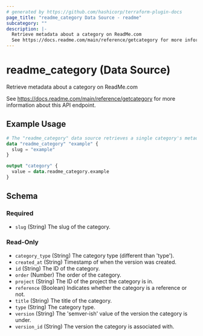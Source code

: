 ```yaml
---
# generated by https://github.com/hashicorp/terraform-plugin-docs
page_title: "readme_category Data Source - readme"
subcategory: ""
description: |-
  Retrieve metadata about a category on ReadMe.com
  See https://docs.readme.com/main/reference/getcategory for more information about this API endpoint.
---
```


# readme_category (Data Source)

Retrieve metadata about a category on ReadMe.com

See <https://docs.readme.com/main/reference/getcategory> for more information about this API endpoint.

## Example Usage

```terraform
# The "readme_category" data source retrieves a single category's metadata.
data "readme_category" "example" {
  slug = "example"
}

output "category" {
  value = data.readme_category.example
}
```

<!-- schema generated by tfplugindocs -->
## Schema

### Required

- `slug` (String) The slug of the category.

### Read-Only

- `category_type` (String) The category type (different than 'type').
- `created_at` (String) Timestamp of when the version was created.
- `id` (String) The ID of the category.
- `order` (Number) The order of the category.
- `project` (String) The ID of the project the category is in.
- `reference` (Boolean) Indicates whether the category is a reference or not.
- `title` (String) The title of the category.
- `type` (String) The category type.
- `version` (String) The 'semver-ish' value of the version the category is under.
- `version_id` (String) The version the category is associated with.
